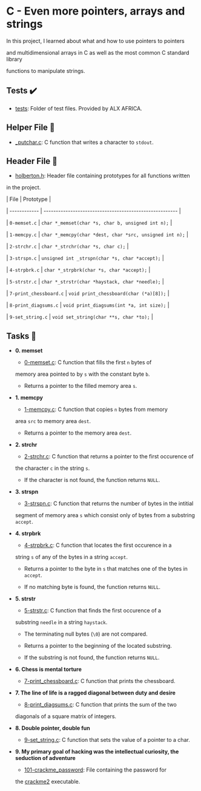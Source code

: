 # C - Even more pointers, arrays and strings



In this project, I learned about what and how to use pointers to pointers

and multidimensional arrays in C as well as the most common C standard library

functions to manipulate strings.



## Tests :heavy_check_mark:



* [tests](./tests): Folder of test files. Provided by ALX AFRICA.



## Helper File :raised_hands:



* [_putchar.c](./_putchar.c): C function that writes a character to `stdout`.



## Header File :file_folder:



* [holberton.h](./holberton.h): Header file containing prototypes for all functions written

in the project.



| File         | Prototype                                               |

| ------------ | ------------------------------------------------------- |

| `0-memset.c` | `char *_memset(char *s, char b, unsigned int n);`       |

| `1-memcpy.c` | `char *_memcpy(char *dest, char *src, unsigned int n);` |

| `2-strchr.c` | `char *_strchr(char *s, char c);`                       |

| `3-strspn.c` | `unsigned int _strspn(char *s, char *accept);`          |

| `4-strpbrk.c` | `char *_strpbrk(char *s, char *accept);`               |

| `5-strstr.c` | `char *_strstr(char *haystack, char *needle);`          |

| `7-print_chessboard.c` | `void print_chessboard(char (*a)[8]);`        |

| `8-print_diagsums.c` | `void print_diagsums(int *a, int size);`        |

| `9-set_string.c` | `void set_string(char **s, char *to);`              |



## Tasks :page_with_curl:



* **0. memset**

  * [0-memset.c](./0-memset.c): C function that fills the first `n` bytes of

  memory area pointed to by `s` with the constant byte `b`.

    * Returns a pointer to the filled memory area `s`.



* **1. memcpy**

  * [1-memcpy.c](./1-memcpy.c): C function that copies `n` bytes from memory

  area `src` to memory area `dest`.

    * Returns a pointer to the memory area `dest`.



* **2. strchr**

  * [2-strchr.c](./2-strchr.c): C function that returns a pointer to the first occurence of

  the character `c` in the string `s`.

    * If the character is not found, the function returns `NULL`.



* **3. strspn**

  * [3-strspn.c](./3-strspn.c): C function that returns the number of bytes in the intitial

  segment of memory area `s` which consist only of bytes from a substring `accept`.



* **4. strpbrk**

  * [4-strpbrk.c](./4-strpbrk.c): C function that locates the first occurence in a

  string `s` of any of the bytes in a string `accept`.

    * Returns a pointer to the byte in `s` that matches one of the bytes in `accept`.

    * If no matching byte is found, the function returns `NULL`.



* **5. strstr**

  * [5-strstr.c](./5-strstr.c): C function that finds the first occurence of a

  substring `needle` in a string `haystack`.

    * The terminating null bytes (`\0`) are not compared.

    * Returns a pointer to the beginning of the located substring.

    * If the substring is not found, the function returns `NULL`.



* **6. Chess is mental torture**

  * [7-print_chessboard.c](./7-print_chessboard.c): C function that prints the chessboard.



* **7. The line of life is a ragged diagonal between duty and desire**

  * [8-print_diagsums.c](./8-print_diagsums.c): C function that prints the sum of the two

  diagonals of a square matrix of integers.



* **8. Double pointer, double fun**

  * [9-set_string.c](./9-set_string.c): C function that sets the value of a pointer to a char.



* **9. My primary goal of hacking was the intellectual curiosity, the seduction of adventure**

  * [101-crackme_password](./101-crackme_password): File containing the password for

  the [crackme2](https://github.com/holbertonschool/0x06.c) executable.
